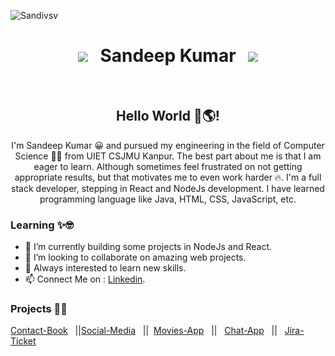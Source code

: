 <p align="left"> <img src="https://komarev.com/ghpvc/?username=Sandivsv&label=Profile%20views&color=0e75b6&style=flat" alt="Sandivsv" /> </p>

<h1 align="center"><a href="https://in.linkedin.com/in/sandeep-kumar-75643619b/"><img src="https://img.shields.io/badge/-Sandeep Kumar-blue?style=flat-square&logo=Linkedin&logoColor=white&link=https://in.linkedin.com/in/sandeep-kumar-75643619b/"/></a> &nbsp;&nbsp;Sandeep Kumar &nbsp;&nbsp;<a href="mailto:sandeepkmr7379@gmail.com"><img src="https://img.shields.io/badge/-sandeepkmr7379@gmail.com-c14438?style=flat-square&logo=Gmail&logoColor=white&link=mailto:sandeepkmr7379@gmail.com"/></a></h1>

</br>
<h2 align="center">  Hello World 👋🌎! </h2>

<p align="center">
I'm Sandeep Kumar 😀 and pursued my engineering in the field of Computer Science 👨‍💻 from UIET CSJMU Kanpur. The best part about me is that I am eager to learn. Although sometimes feel frustrated on not getting appropriate results, but that motivates me to even work harder 🔥. I'm a full stack developer, stepping in React and NodeJs development. I have learned programming language like Java, HTML, CSS, JavaScript, etc.   
</p>


### Learning ✨🤓
- 🌱 I’m currently building some projects in NodeJs and React.
- 👯 I’m looking to collaborate on amazing web projects. 
- 🌱 Always interested to learn new skills.  
- 📫 Connect Me on : [Linkedin](https://in.linkedin.com/in/sandeep-kumar-75643619b/).

### Projects 👨‍💻
[Contact-Book](https://github.com/Sandivsv/contact-book) &nbsp;&nbsp;||[Social-Media](https://github.com/Sandivsv/Social_Media_Application) &nbsp;&nbsp;||&nbsp;&nbsp;[Movies-App](https://github.com/Sandivsv/Movies-App) &nbsp;&nbsp;||&nbsp;&nbsp; [Chat-App](https://github.com/Sandivsv/Chat-App) &nbsp;&nbsp;||&nbsp;&nbsp; [Jira-Ticket](https://github.com/Sandivsv/JIRA-Ticket-Clone) &nbsp;&nbsp;



